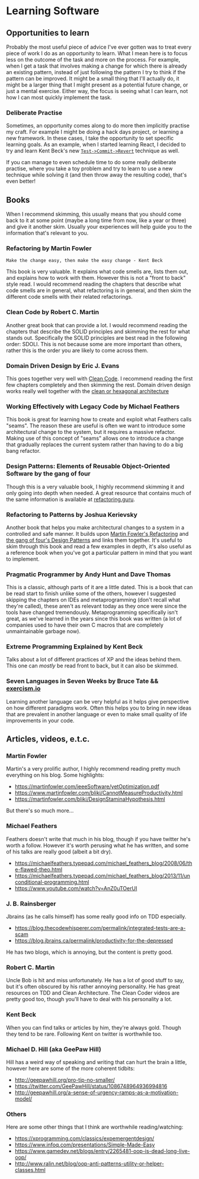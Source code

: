 # Learning Software
## Opportunities to learn

Probably the most useful piece of advice I've ever gotten was to treat every piece of work I do as an opportunity to learn. What I mean here is to focus less on the outcome of the task and more on the process. For example, when I get a task that involves making a change for which there is already an existing pattern, instead of just following the pattern I try to think if the pattern can be improved. It might be a small thing that I'll actually do, it might be a larger thing that I might present as a potential future change, or just a mental exercise. Either way, the focus is seeing what I can learn, not how I can most quickly implement the task.

### Deliberate Practise

Sometimes, an opportunity comes along to do more then implicitly practise my craft. For example I might be doing a hack days project, or learning a new framework. In these cases, I take the opportunity to set specific learning goals. As an example, when I started learning React, I decided to try and learn Kent Beck's new [`Test->Commit->Revert`](https://medium.com/@kentbeck_7670/test-commit-revert-870bbd756864) technique as well.

If you can manage to even schedule time to do some really deliberate practise, where you take a toy problem and try to learn to use a new technique while solving it (and then throw away the resulting code), that's even better!

## Books

When I recommend skimming, this usually means that you should come back to it at some point (maybe a long time from now, like a year or three) and give it another skim. Usually your experiences will help guide you to the information that's relevant to you.

### Refactoring by Martin Fowler

`Make the change easy, then make the easy change - Kent Beck`

This book is very valuable. It explains what code smells are, lists them out, and explains how to work with them. However this is not a "front to back" style read. I would recommend reading the chapters that describe what code smells are in general, what refactoring is in general, and then skim the different code smells with their related refactorings.

### Clean Code by Robert C. Martin

Another great book that can provide a lot. I would recommend reading the chapters that describe the SOLID principles and skimming the rest for what stands out. Specifically the SOLID principles are best read in the following order: SDOLI. This is not because some are more important than others, rather this is the order you are likely to come across them.

### Domain Driven Design by Eric J. Evans

This goes together very well with [Clean Code](#clean-code-by-robert-c-martin). I recommend reading the first few chapters completely and then skimming the rest. Domain driven design works really well together with the [clean or hexagonal architecture](http://blog.cleancoder.com/uncle-bob/2012/08/13/the-clean-architecture.html)

### Working Effectively with Legacy Code by Michael Feathers

This book is great for learning how to create and exploit what Feathers calls "seams". The reason these are useful is often we want to introduce some architectural change to the system, but it requires a massive refactor. Making use of this concept of "seams" allows one to introduce a change that gradually replaces the current system rather than having to do a big bang refactor.

### Design Patterns: Elements of Reusable Object-Oriented Software by the gang of four

Though this is a very valuable book, I highly recommend skimming it and only going into depth when needed. A great resource that contains much of the same information is available at [refactoring.guru](refactoring.guru).

### Refactoring to Patterns by Joshua Kerievsky

Another book that helps you make architectural changes to a system in a controlled and safe manner. It builds upon [Martin Fowler's Refactoring](#refactoring-by-martin-fowler) and [the gang of four's Design Patterns](#design-patterns-elements-of-reusable-object-oriented-software-by-the-gang-of-four) and links them together. It's useful to skim through this book and read a few examples in depth, it's also useful as a reference book when you've got a particular pattern in mind that you want to implement.

### Pragmatic Programmer by Andy Hunt and Dave Thomas

This is a classic, although parts of it are a little dated. This is a book that can be read start to finish unlike some of the others, however I suggested skipping the chapters on IDEs and metaprogramming (don't recall what they're called), these aren't as relevant today as they once were since the tools have changed tremendously. Metaprogramming specifically isn't great, as we've learned in the years since this book was written (a lot of companies used to have their own C macros that are completely unmaintainable garbage now).

### Extreme Programming Explained by Kent Beck

Talks about a lot of different practices of XP and the ideas behind them. This one can *mostly* be read front to back, but it can also be skimmed.

### Seven Languages in Seven Weeks by Bruce Tate && [exercism.io](exercism.io)

Learning another language can be very helpful as it helps give perspective on how different paradigms work. Often this helps you to bring in new ideas that are prevalent in another language or even to make small quality of life improvements in your code.

## Articles, videos, e.t.c.

### Martin Fowler
Martin's a very prolific author, I highly recommend reading pretty much everything on his blog. Some highlights:
* https://martinfowler.com/ieeeSoftware/yetOptimization.pdf
* https://www.martinfowler.com/bliki/CannotMeasureProductivity.html
* https://martinfowler.com/bliki/DesignStaminaHypothesis.html

But there's so much more...

### Michael Feathers
Feathers doesn't write that much in his blog, though if you have twitter he's worth a follow. However it's worth perusing what he has written, and some of his talks are really good (albeit a bit dry).
* https://michaelfeathers.typepad.com/michael_feathers_blog/2008/06/the-flawed-theo.html
* https://michaelfeathers.typepad.com/michael_feathers_blog/2013/11/unconditional-programming.html
* https://www.youtube.com/watch?v=AnZ0uTOerUI

### J. B. Rainsberger
Jbrains (as he calls himself) has some really good info on TDD especially.
* https://blog.thecodewhisperer.com/permalink/integrated-tests-are-a-scam
* https://blog.jbrains.ca/permalink/productivity-for-the-depressed

He has two blogs, which is annoying, but the content is pretty good.

### Robert C. Martin
Uncle Bob is hit and miss unfortunately. He has a lot of good stuff to say, but it's often obscured by his rather annoying personality. He has great resources on TDD and Clean Architecture. The Clean Coder videos are pretty good too, though you'll have to deal with his personality a lot.

### Kent Beck
When you can find talks or articles by him, they're always gold. Though they tend to be rare. Following Kent on twitter is worthwhile too.

### Michael D. Hill (aka GeePaw Hill)
Hill has a weird way of speaking and writing that can hurt the brain a little, however here are some of the more coherent tidbits:
* http://geepawhill.org/pro-tip-no-smaller/
* https://twitter.com/GeePawHill/status/1086748964936994816
* http://geepawhill.org/a-sense-of-urgency-ramps-as-a-motivation-model/

### Others
Here are some other things that I think are worthwhile reading/watching:
* https://xprogramming.com/classics/expemergentdesign/
* https://www.infoq.com/presentations/Simple-Made-Easy
* https://www.gamedev.net/blogs/entry/2265481-oop-is-dead-long-live-oop/
* http://www.ralin.net/blog/oop-anti-patterns-utility-or-helper-classes.html


